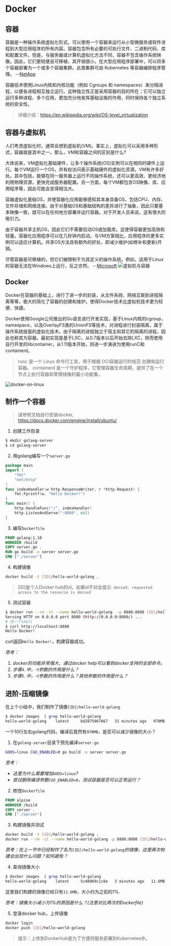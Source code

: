 # Docker

## 容器

容器是一种操作系统虚拟化形式。可以使用一个容器来运行从小型微服务或软件进程到大型应用程序的所有内容。容器包含所有必要的可执行文件、二进制代码、库和配置文件。但是，与服务器或计算机虚拟化方法不同，容器不包含操作系统映像。因此，它们更轻便且可移植，其开销很小。在大型应用程序部署中，可以将多个容器部署为一个或多个容器集群。此类集群可由 Kubernetes 等容器编排程序管理。 --[NetApp](https://www.netapp.com/zh-hans/devops-solutions/what-are-containers/)

容器技术使用Linux内核和内核功能（例如 Cgroups 和 namespaces）来分隔进程，以便各进程相互独立运行。这种独立性正是采用容器的目的所在；它可以独立运行多种进程、多个应用，更加充分地发挥基础设施的作用，同时保持各个独立系统的安全性。

>详细介绍：https://en.wikipedia.org/wiki/OS-level_virtualization

## 容器与虚拟机

人们考虑虚拟化时，通常会想到虚拟机(VM)。事实上，虚拟化可以采用多种形式，容器就是其中之一。那么，VM和容器之间的区别是什么?

大体说来，VM虚拟化基础硬件，让多个操作系统(OS)实例可以在相同的硬件上运行。每个VM运行一个OS，并有权访问表示基础硬件的虚拟化资源。VM有许多好处。其中包括，能够在同一服务器上运行不同操作系统，还可以更高效、更经济地利用物理资源，更快完成服务器配置。另一方面，每个VM都包含OS映像、库、应用程序等，因此可能会变得相当大。

容器虚拟化基础OS，并使容器化应用能够感知其本身具备OS，包括CPU、内存、文件存储和网络连接。由于对基础OS和基础结构的差异进行了抽象，因此只要基本映像一致，就可以在任何地方部署并运行容器。对于开发人员来说，这有很大的吸引力。

由于容器共享主机OS，因此它们不需要启动OS或加载库。这使得容器更加高效和轻量。容器化应用程序可以在几秒钟内启动，与VM方案相比，应用程序的更多实例可以适应计算机。共享OS方法具有额外的好处，即减少维护(如修补和更新)开销。

尽管容器是可移植的，但它们被限制于为其定义的操作系统。例如，适用于Linux的容器无法在Windows上运行，反之亦然。 --[Microsoft](https://azure.microsoft.com/zh-cn/overview/what-is-a-container/#overview)
![虚拟机与容器](https://www.redhat.com/cms/managed-files/styles/wysiwyg_full_width/s3/virtualization-vs-containers_transparent.png?itok=q-E2I2-L)

## Docker

Docker在容器的基础上，进行了进一步的封装，从文件系统、网络互联到进程隔离等等，极大的简化了容器的创建和维护。使得Docker技术比虚拟机技术更为轻便、快捷。

Docker使用Google公司推出的Go语言进行开发实现，基于Linux内核的cgroup，namespace，以及OverlayFS类的UnionFS等技术，对进程进行封装隔离，属于操作系统层面的虚拟化技术。由于隔离的进程独立于宿主和其它的隔离的进程，因此也称其为容器。最初实现是基于LXC，从0.7版本以后开始去除LXC，转而使用自行开发的libcontainer，从1.11版本开始，则进一步演进为使用runC和containerd。

> runc 是一个 Linux 命令行工具，用于根据 OCI容器运行时规范 创建和运行容器。
> containerd 是一个守护程序，它管理容器生命周期，提供了在一个节点上执行容器和管理镜像的最小功能集。

![docker-on-linux](https://docs.microsoft.com/en-us/virtualization/windowscontainers/deploy-containers/media/docker-on-linux.png)

## 制作一个容器

> 请参照文档自行安装docker, https://docs.docker.com/engine/install/ubuntu/

1. 创建工作目录

```sh
$ mkdir golang-server
$ cd golang-server
```

2. 用golang编写一个`server.go` 

```go
package main
import (
    "fmt"
    "net/http"
)
func indexHandler(w http.ResponseWriter, r *http.Request) {
    fmt.Fprintf(w, "Hello Docker!")
}
func main() {
    http.HandleFunc("/", indexHandler)
    http.ListenAndServe(":8080", nil)
}
```

3. 编写`Dockerfile`

```Dockerfile
FROM golang:1.18
WORKDIR /build
COPY server.go .
RUN go build -o server server.go
CMD ["./server"]
```

4. 构建镜像

```sh
docker build -t [ID]/hello-world-golang .
```

> [ID]是个人Docker hub的id，如果id不对会提示:  `denied: requested access to the resource is denied`

5. 测试容器
```sh
$ docker run --rm -it --name hello-world-golang  -p 8888:8080 [ID]/hello-world-golang
Serving HTTP on 0.0.0.0 port 8080 (http://0.0.0.0:8080/) ...
# 另一个shell
$ curl http://localhost:8888
Hello Docker!
```

curl返回`Hello Docker!`，构建容器成功。

*思考：*
1. *docker的功能非常强大，通过docker help可以看到docker支持的全部命令。*
2. *步骤`4.`中，-t参数的作用是什么？*
3. *步骤`5.`中，-t参数的作用是什么？其他参数的作用是什么？*


## 进阶-压缩镜像

在上个小结中，我们制作了镜像`[ID]/hello-world-golang`

```sh
$ docker images  | grep hello-world-golang
hello-world-golang    latest     bd2875867667   31 minutes ago   970MB
```

一个10行左右golang代码，编译后竟然有`970MB`，是否可以减少镜像的大小？

1. 在`golang-server`目录下预先编译`server.go`

```sh
GOOS=linux CGO_ENABLED=0 go build -o server server.go
```

*思考：*
- *这里为什么需要增加`GOOS=linux`?*
- *尝试删除编译参数`CGO_ENABLED=0`，测试容器是否可以正常运行？*

2. 修改`Dockerfile`

```Dockerfile
FROM alpine
WORKDIR /build
COPY server .
CMD ["./server"]
```

3. 构建镜像并测试

```sh
docker build -t [ID]/hello-world-golang .
docker run --rm -it --name hello-world-golang -p 8888:8080 [ID]/hello-world-golang
```

*思考：在上一节中已经制作了名为`[ID]/hello-world-golang`的镜像，这里再次构建会出现什么问题？如何避免？*

4. 查询镜像大小

```sh
$ docker images  | grep hello-world-golang
hello-world-golang    latest     5c48069c1c8e   3 minutes ago   11.6MB
```

这里我们构建的镜像已经只有`11.6MB`，大小约为之前的1%.

*思考：镜像大小减小为1%的原因是什么？(注意对比两次的Dockerfile)*

5. 登录docker hub，上传镜像

```sh
docker login
docker push [ID]/hello-world-golang
```

> 提示：上传到Dockerhub是为了方便将服务部署到Kubernetes中。
